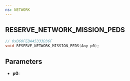 ```yaml
---
ns: NETWORK
---
```

## RESERVE_NETWORK_MISSION_PEDS

```c
// 0xB60FEBA45333D36F
void RESERVE_NETWORK_MISSION_PEDS(Any p0);
```

## Parameters
* **p0**:
